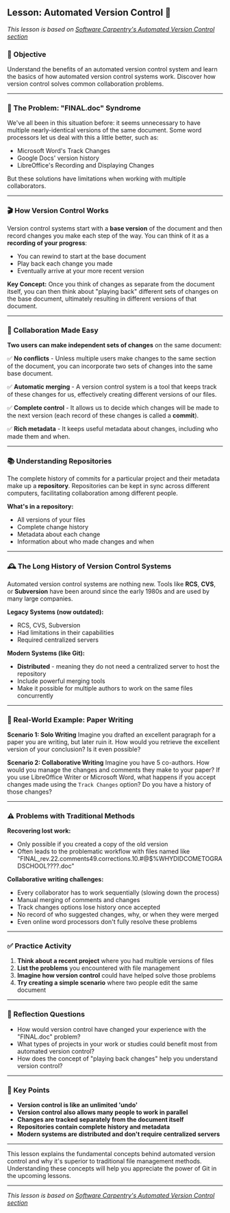 ## Lesson: Automated Version Control 🔄

*This lesson is based on [Software Carpentry's Automated Version Control section](https://swcarpentry.github.io/git-novice/01-basics.html)*

### 🎯 Objective

Understand the benefits of an automated version control system and learn the basics of how automated version control systems work. Discover how version control solves common collaboration problems.

---

### 📄 The Problem: "FINAL.doc" Syndrome

We've all been in this situation before: it seems unnecessary to have multiple nearly-identical versions of the same document. Some word processors let us deal with this a little better, such as:

- Microsoft Word's Track Changes
- Google Docs' version history  
- LibreOffice's Recording and Displaying Changes

But these solutions have limitations when working with multiple collaborators.

---

### 🎬 How Version Control Works

Version control systems start with a **base version** of the document and then record changes you make each step of the way. You can think of it as a **recording of your progress**:

- You can rewind to start at the base document
- Play back each change you made
- Eventually arrive at your more recent version

**Key Concept:** Once you think of changes as separate from the document itself, you can then think about "playing back" different sets of changes on the base document, ultimately resulting in different versions of that document.

---

### 👥 Collaboration Made Easy

**Two users can make independent sets of changes** on the same document:

✅ **No conflicts** - Unless multiple users make changes to the same section of the document, you can incorporate two sets of changes into the same base document.

✅ **Automatic merging** - A version control system is a tool that keeps track of these changes for us, effectively creating different versions of our files.

✅ **Complete control** - It allows us to decide which changes will be made to the next version (each record of these changes is called a **commit**).

✅ **Rich metadata** - It keeps useful metadata about changes, including who made them and when.

---

### 📚 Understanding Repositories

The complete history of commits for a particular project and their metadata make up a **repository**. Repositories can be kept in sync across different computers, facilitating collaboration among different people.

**What's in a repository:**
- All versions of your files
- Complete change history
- Metadata about each change
- Information about who made changes and when

---

### 🕰️ The Long History of Version Control Systems

Automated version control systems are nothing new. Tools like **RCS**, **CVS**, or **Subversion** have been around since the early 1980s and are used by many large companies.

**Legacy Systems (now outdated):**
- RCS, CVS, Subversion
- Had limitations in their capabilities
- Required centralized servers

**Modern Systems (like Git):**
- **Distributed** - meaning they do not need a centralized server to host the repository
- Include powerful merging tools
- Make it possible for multiple authors to work on the same files concurrently

---

### 📝 Real-World Example: Paper Writing

**Scenario 1: Solo Writing**
Imagine you drafted an excellent paragraph for a paper you are writing, but later ruin it. How would you retrieve the excellent version of your conclusion? Is it even possible?

**Scenario 2: Collaborative Writing**
Imagine you have 5 co-authors. How would you manage the changes and comments they make to your paper? If you use LibreOffice Writer or Microsoft Word, what happens if you accept changes made using the `Track Changes` option? Do you have a history of those changes?

---

### ⚠️ Problems with Traditional Methods

**Recovering lost work:**
- Only possible if you created a copy of the old version
- Often leads to the problematic workflow with files named like "FINAL_rev.22.comments49.corrections.10.#@$%WHYDIDCOMETOGRADSCHOOL????.doc"

**Collaborative writing challenges:**
- Every collaborator has to work sequentially (slowing down the process)
- Manual merging of comments and changes
- Track changes options lose history once accepted
- No record of who suggested changes, why, or when they were merged
- Even online word processors don't fully resolve these problems

---

### ✅ Practice Activity

1. **Think about a recent project** where you had multiple versions of files
2. **List the problems** you encountered with file management
3. **Imagine how version control** could have helped solve those problems
4. **Try creating a simple scenario** where two people edit the same document

---

### 📝 Reflection Questions

- How would version control have changed your experience with the "FINAL.doc" problem?
- What types of projects in your work or studies could benefit most from automated version control?
- How does the concept of "playing back changes" help you understand version control?

---

### 🔑 Key Points

- **Version control is like an unlimited 'undo'**
- **Version control also allows many people to work in parallel**
- **Changes are tracked separately from the document itself**
- **Repositories contain complete history and metadata**
- **Modern systems are distributed and don't require centralized servers**

---

This lesson explains the fundamental concepts behind automated version control and why it's superior to traditional file management methods. Understanding these concepts will help you appreciate the power of Git in the upcoming lessons.

---

*This lesson is based on [Software Carpentry's Automated Version Control section](https://swcarpentry.github.io/git-novice/01-basics.html)* 